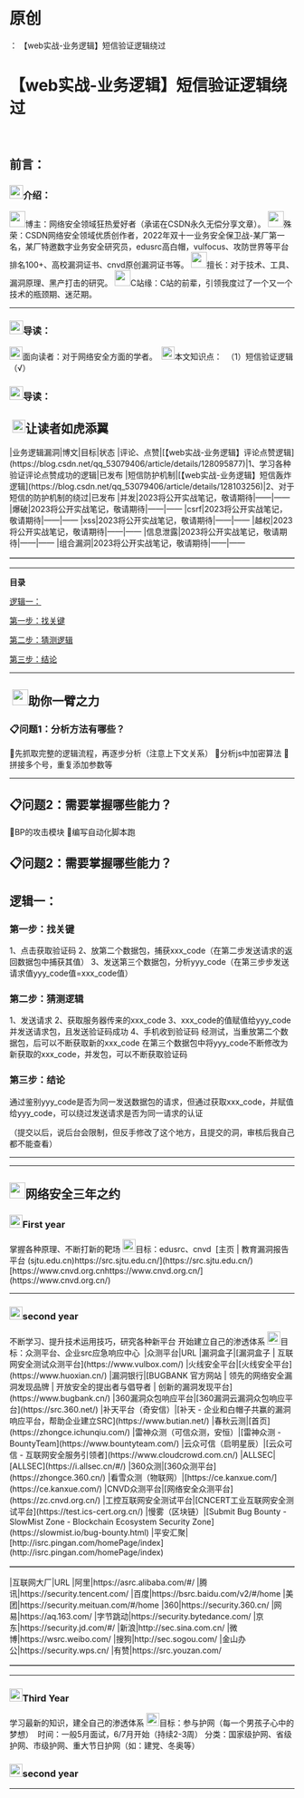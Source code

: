 # 原创
：  【web实战-业务逻辑】短信验证逻辑绕过

# 【web实战-业务逻辑】短信验证逻辑绕过

  <img alt="" src="https://img-blog.csdnimg.cn/2e86bda3ff034c71920f2f40732c3929.gif"/>

## 前言：

> 
<h3><img alt="" height="24" src="https://img-blog.csdnimg.cn/c2dfbe518f7d43a2978e4e6f1bfd5ea1.gif" width="24"/>介绍： </h3>
<img alt="" height="28" src="https://img-blog.csdnimg.cn/3e1c80dc452343c9b3e29c5030fa90b1.png" width="28"/>博主：网络安全领域狂热爱好者（承诺在CSDN永久无偿分享文章）。
<img alt="" height="28" src="https://img-blog.csdnimg.cn/3e1c80dc452343c9b3e29c5030fa90b1.png" width="28"/>殊荣：CSDN网络安全领域优质创作者，2022年双十一业务安全保卫战-某厂第一名，某厂特邀数字业务安全研究员，edusrc高白帽，vulfocus、攻防世界等平台排名100+、高校漏洞证书、cnvd原创漏洞证书等。
<img alt="" height="28" src="https://img-blog.csdnimg.cn/3e1c80dc452343c9b3e29c5030fa90b1.png" width="28"/>擅长：对于技术、工具、漏洞原理、黑产打击的研究。
<img alt="" height="28" src="https://img-blog.csdnimg.cn/3e1c80dc452343c9b3e29c5030fa90b1.png" width="28"/>C站缘：C站的前辈，引领我度过了一个又一个技术的瓶颈期、迷茫期。
<hr/>
<h3><img alt="" height="24" src="https://img-blog.csdnimg.cn/9f7cfdd7c4294c9e9bff7ef35f552f0c.gif" width="24"/>导读：</h3>
<img alt="" height="23" src="https://img-blog.csdnimg.cn/b1b5426baac44b97b68428245cc35d77.png" width="23"/>面向读者：对于网络安全方面的学者。 
<img alt="" height="23" src="https://img-blog.csdnimg.cn/19ea593260b84ec8b836a336326fa0cc.png" width="23"/>本文知识点： 
（1）短信验证逻辑（√）


### <img alt="" height="24" src="https://img-blog.csdnimg.cn/9f7cfdd7c4294c9e9bff7ef35f552f0c.gif" width="24"/>导读：

> 
<h2> <img alt="" height="23" src="https://img-blog.csdnimg.cn/19e90c25b42d4b368c3c94da4b04afb0.png" width="23"/>让读者如虎添翼</h2>
<table border="1" cellpadding="1" cellspacing="1"><tbody>|业务逻辑漏洞|博文|目标|状态
|评论、点赞|[【web实战-业务逻辑】评论点赞逻辑](https://blog.csdn.net/qq_53079406/article/details/128095877)|1、学习各种验证评论点赞成功的逻辑|已发布
|短信防护机制|[【web实战-业务逻辑】短信轰炸逻辑](https://blog.csdn.net/qq_53079406/article/details/128103256)|2、对于短信的防护机制的绕过|已发布
|并发|2023将公开实战笔记，敬请期待|——|——
|爆破|2023将公开实战笔记，敬请期待|——|——
|csrf|2023将公开实战笔记，敬请期待|——|——
|xss|2023将公开实战笔记，敬请期待|——|——
|越权|2023将公开实战笔记，敬请期待|——|——
|信息泄露|2023将公开实战笔记，敬请期待|——|——
|组合漏洞|2023将公开实战笔记，敬请期待|——|——
</tbody></table>


---


**目录**

[逻辑一：](#%E9%80%BB%E8%BE%91%E4%B8%80%EF%BC%9A)

[第一步：找关键](#%E7%AC%AC%E4%B8%80%E6%AD%A5%EF%BC%9A%E6%89%BE%E5%85%B3%E9%94%AE)

[第二步：猜测逻辑](#%E7%AC%AC%E4%BA%8C%E6%AD%A5%EF%BC%9A%E7%8C%9C%E6%B5%8B%E9%80%BB%E8%BE%91)

[第三步：结论](#%E7%AC%AC%E4%B8%89%E6%AD%A5%EF%BC%9A%E7%BB%93%E8%AE%BA)

---


> 
<h2> <img alt="" height="28" src="https://img-blog.csdnimg.cn/0797a1b4a28e49479db240e038a7969d.png" width="28"/>助你一臂之力  </h2>
<h3>📋问题1：分析方法有哪些？</h3>
🎯先抓取完整的逻辑流程，再逐步分析（注意上下文关系）
🎯分析js中加密算法
🎯拼接多个号，重复添加参数等
<hr/>
<h2>📋问题2：需要掌握哪些能力？</h2>
🎯BP的攻击模块
🎯编写自动化脚本跑


## 📋问题2：需要掌握哪些能力？

## 逻辑一：

> 
<h3>第一步：找关键</h3>
1、点击获取验证码
2、放第二个数据包，捕获xxx_code（在第二步发送请求的返回数据包中捕获其值）
3、发送第三个数据包，分析yyy_code（在第三步步发送请求值yyy_code值=xxx_code值）



> 
<h3>第二步：猜测逻辑</h3>
1、发送请求
2、获取服务器传来的xxx_code
3、xxx_code的值赋值给yyy_code并发送请求包，且发送验证码成功
4、手机收到验证码
经测试，当重放第二个数据包，后可以不断获取新的xxx_code
在第三个数据包中将yyy_code不断修改为新获取的xxx_code，并发包，可以不断获取验证码



> 
<h3>第三步：结论</h3>
通过鉴别yyy_code是否为同一发送数据包的请求，但通过获取xxx_code，并赋值给yyy_code，可以绕过发送请求是否为同一请求的认证



（提交以后，说后台会限制，但反手修改了这个地方，且提交的洞，审核后我自己都不能查看）

---


---


> 
<h2><img alt="" height="28" src="https://img-blog.csdnimg.cn/0797a1b4a28e49479db240e038a7969d.png" width="28"/>网络安全三年之约</h2>
<h3><img alt="" height="23" src="https://img-blog.csdnimg.cn/0052aabacbb147b482912c9fe1950f56.png" width="23"/>First year </h3>
掌握各种原理、不断打新的靶场
<img alt="" height="23" src="https://img-blog.csdnimg.cn/6b308c9501174788aa24fa4e5ea8fdd2.png" width="23"/>目标：edusrc、cnvd 
[主页 | 教育漏洞报告平台 (sjtu.edu.cn)https://src.sjtu.edu.cn/](https://src.sjtu.edu.cn/)[https://www.cnvd.org.cnhttps://www.cnvd.org.cn/](https://www.cnvd.org.cn/)
<hr/>
<h3><img alt="" height="23" src="https://img-blog.csdnimg.cn/8439bb91fdfb4e739bacba4c96b9fb17.png" width="23"/>second year </h3>
不断学习、提升技术运用技巧，研究各种新平台
开始建立自己的渗透体系
<img alt="" height="23" src="https://img-blog.csdnimg.cn/3bc7983d3bac437fbcf8b3530e3ec8d3.png" width="23"/>目标：众测平台、企业src应急响应中心 
<table border="1" cellpadding="1" cellspacing="1"><tbody>|众测平台|URL
|漏洞盒子|[漏洞盒子 | 互联网安全测试众测平台](https://www.vulbox.com/)
|火线安全平台|[火线安全平台](https://www.huoxian.cn/)
|漏洞银行|[BUGBANK 官方网站 | 领先的网络安全漏洞发现品牌 | 开放安全的提出者与倡导者 | 创新的漏洞发现平台](https://www.bugbank.cn/)
|360漏洞众包响应平台|[360漏洞云漏洞众包响应平台](https://src.360.net/)
|补天平台（奇安信）|[补天 - 企业和白帽子共赢的漏洞响应平台，帮助企业建立SRC](https://www.butian.net/)
|春秋云测|[首页](https://zhongce.ichunqiu.com/)
|雷神众测（可信众测，安恒）|[雷神众测 - BountyTeam](https://www.bountyteam.com/)
|云众可信（启明星辰）|[云众可信 - 互联网安全服务引领者](https://www.cloudcrowd.com.cn/)
|ALLSEC|[ALLSEC](https://i.allsec.cn/#/)
|360众测|[360众测平台](https://zhongce.360.cn/)
|看雪众测（物联网）|[https://ce.kanxue.com/](https://ce.kanxue.com/)
|CNVD众测平台|[网络安全众测平台](https://zc.cnvd.org.cn/)
|工控互联网安全测试平台|[CNCERT工业互联网安全测试平台](https://test.ics-cert.org.cn/)
|慢雾（区块链）|[Submit Bug Bounty - SlowMist Zone - Blockchain Ecosystem Security Zone](https://slowmist.io/bug-bounty.html)
|平安汇聚|[http://isrc.pingan.com/homePage/index](http://isrc.pingan.com/homePage/index)
</tbody></table>


<table border="1" cellpadding="1" cellspacing="1"><tbody>|互联网大厂|URL
|阿里|https://asrc.alibaba.com/#/
|腾讯|https://security.tencent.com/
|百度|https://bsrc.baidu.com/v2/#/home
|美团|https://security.meituan.com/#/home
|360|https://security.360.cn/
|网易|https://aq.163.com/
|字节跳动|https://security.bytedance.com/
|京东|https://security.jd.com/#/
|新浪|http://sec.sina.com.cn/
|微博|https://wsrc.weibo.com/
|搜狗|http://sec.sogou.com/
|金山办公|https://security.wps.cn/
|有赞|https://src.youzan.com/
</tbody></table>

<hr/>
<h3><img alt="" height="23" src="https://img-blog.csdnimg.cn/18b63058b35848b19967730eb49fcb45.png" width="23"/>Third Year </h3>
学习最新的知识，建全自己的渗透体系
<img alt="" height="23" src="https://img-blog.csdnimg.cn/7ccb45a55d5244edad5a9a1fabc55f08.png" width="23"/>目标：参与护网（每一个男孩子心中的梦想） 
时间：一般5月面试，6/7月开始（持续2-3周）
分类：国家级护网、省级护网、市级护网、重大节日护网（如：建党、冬奥等）


### <img alt="" height="23" src="https://img-blog.csdnimg.cn/8439bb91fdfb4e739bacba4c96b9fb17.png" width="23"/>second year 

---

